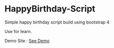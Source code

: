 # HappyBirthday-Script

Simple happy birthday script build using bootstrap 4

Use for learn.


Demo Site : <a href="https://wafarifki.github.io/HappyBirthday-Script/">See Demo</a>
